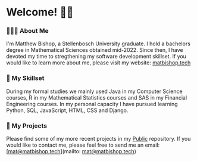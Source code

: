 # Welcome! 👋🏻

### 👨🏼‍💻 About Me
I'm Matthew Bishop, a Stellenbosch University graduate. I hold a bachelors degree in Mathematical Sciences obtained mid-2022. Since then, I have devoted my time to stregthening my software development skillset. If you would like to learn more about me, please visit my website: [matbishop.tech](https://matbishop.tech)

###  🔧 My Skillset
During my formal studies we mainly used Java in my Computer Science courses, R in my Mathematical Statistics courses and SAS in my Financial Engineering courses. In my personal capacity I have pursued learning Python, SQL, JavaScript, HTML, CSS and Django.

### 📲 My Projects
Please find some of my more recent projects in my [Public](https://github.com/matbishop/Public/tree/main/capstone) repository. If you would like to contact me, please feel free to send me an email: [mat@matbishop.tech](mailto: mat@matbishop.tech)
